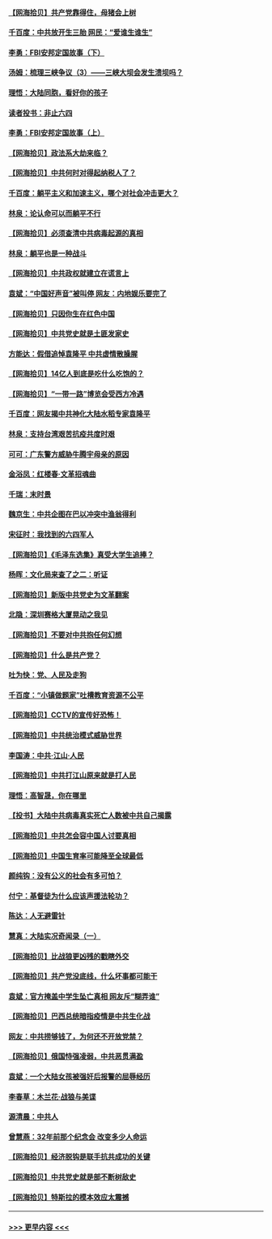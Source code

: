 #### [【网海拾贝】共产党靠得住，母猪会上树](../pages/nsc993/n12990730.md?t=06021052) 
#### [千百度：中共放开生三胎 网民：“爱谁生谁生”](../pages/nsc993/n12990644.md?t=06021052) 
#### [李勇：FBI安邦定国故事（下）](../pages/nsc993/n12987854.md?t=06021052) 
#### [汤姆：梳理三峡争议（3）——三峡大坝会发生溃坝吗？](../pages/nsc993/n12989806.md?t=06021052) 
#### [理悟：大陆同胞，看好你的孩子](../pages/nsc993/n12989778.md?t=06021052) 
#### [读者投书：非止六四](../pages/nsc993/n12989673.md?t=06021052) 
#### [李勇：FBI安邦定国故事（上）](../pages/nsc993/n12987749.md?t=06021052) 
#### [【网海拾贝】政法系大劫来临？](../pages/nsc993/n12987596.md?t=06021052) 
#### [【网海拾贝】中共何时对得起纳税人了？](../pages/nsc993/n12985578.md?t=06021052) 
#### [千百度：躺平主义和加速主义，哪个对社会冲击更大？](../pages/nsc993/n12985512.md?t=06021052) 
#### [林泉：论认命可以而躺平不行](../pages/nsc993/n12985505.md?t=06021052) 
#### [【网海拾贝】必须查清中共病毒起源的真相](../pages/nsc993/n12984276.md?t=06021052) 
#### [林泉：躺平也是一种战斗](../pages/nsc993/n12984194.md?t=06021052) 
#### [【网海拾贝】中共政权就建立在谎言上](../pages/nsc993/n12981880.md?t=06021052) 
#### [袁斌：“中国好声音”被叫停 网友：内地娱乐要完了](../pages/nsc993/n12981826.md?t=06021052) 
#### [【网海拾贝】只因你生在红色中国](../pages/nsc993/n12979096.md?t=06021052) 
#### [【网海拾贝】中共党史就是土匪发家史](../pages/nsc993/n12976478.md?t=06021052) 
#### [方能达：假借追悼袁隆平 中共虚情散臊腥](../pages/nsc993/n12976396.md?t=06021052) 
#### [【网海拾贝】14亿人到底是吃什么吃饱的？](../pages/nsc993/n12974125.md?t=06021052) 
#### [【网海拾贝】“一带一路”博览会受西方冷遇](../pages/nsc993/n12971787.md?t=06021052) 
#### [千百度：网友揭中共神化大陆水稻专家袁隆平](../pages/nsc993/n12971733.md?t=06021052) 
#### [林泉：支持台湾艰苦抗疫共度时艰](../pages/nsc993/n12971350.md?t=06021052) 
#### [可可：广东警方威胁牛腾宇母亲的原因](../pages/nsc993/n12971100.md?t=06021052) 
#### [金浴凤：红楼春·文革招魂曲](../pages/nsc993/n12970354.md?t=06021052) 
#### [千瑞：末时景](../pages/nsc993/n12970337.md?t=06021052) 
#### [魏京生：中共企图在巴以冲突中渔翁得利](../pages/nsc993/n12970286.md?t=06021052) 
#### [宋征时：我找到的六四军人](../pages/nsc993/n12970213.md?t=06021052) 
#### [【网海拾贝】《毛泽东选集》真受大学生追捧？](../pages/nsc993/n12968779.md?t=06021052) 
#### [杨晖：文化局来查了之二：听证](../pages/nsc993/n12966528.md?t=06021052) 
#### [【网海拾贝】新版中共党史为文革翻案](../pages/nsc993/n12967526.md?t=06021052) 
#### [北隐：深圳赛格大厦晃动之我见](../pages/nsc993/n12967393.md?t=06021052) 
#### [【网海拾贝】不要对中共抱任何幻想](../pages/nsc993/n12965222.md?t=06021052) 
#### [【网海拾贝】什么是共产党？](../pages/nsc993/n12962781.md?t=06021052) 
#### [吐为快：党、人民及走狗](../pages/nsc993/n12962747.md?t=06021052) 
#### [千百度：“小镇做题家”吐槽教育资源不公平](../pages/nsc993/n12962705.md?t=06021052) 
#### [【网海拾贝】CCTV的宣传好恐怖！](../pages/nsc993/n12959984.md?t=06021052) 
#### [【网海拾贝】中共统治模式威胁世界](../pages/nsc993/n12957622.md?t=06021052) 
#### [李国涛：中共‧江山‧人民](../pages/nsc993/n12957502.md?t=06021052) 
#### [【网海拾贝】中共打江山原来就是打人民](../pages/nsc993/n12954345.md?t=06021052) 
#### [理悟：高智晟，你在哪里](../pages/nsc993/n12953115.md?t=06021052) 
#### [【投书】大陆中共病毒真实死亡人数被中共自己揭露](../pages/nsc993/n12953050.md?t=06021052) 
#### [【网海拾贝】中共怎会容中国人讨要真相](../pages/nsc993/n12952161.md?t=06021052) 
#### [【网海拾贝】中国生育率可能降至全球最低](../pages/nsc993/n12948793.md?t=06021052) 
#### [颜纯钩：没有公义的社会有多可怕？](../pages/nsc993/n12947626.md?t=06021052) 
#### [付宁：基督徒为什么应该声援法轮功？](../pages/nsc993/n12947233.md?t=06021052) 
#### [陈达：人无避雷针](../pages/nsc993/n12947098.md?t=06021052) 
#### [慧真：大陆实况奇闻录（一）](../pages/nsc993/n12945811.md?t=06021052) 
#### [【网海拾贝】比战狼更凶残的戳瞎外交](../pages/nsc993/n12945717.md?t=06021052) 
#### [【网海拾贝】共产党没底线，什么坏事都可能干](../pages/nsc993/n12942090.md?t=06021052) 
#### [袁斌：官方掩盖中学生坠亡真相 网友斥“糊弄谁”](../pages/nsc993/n12942029.md?t=06021052) 
#### [【网海拾贝】巴西总统暗指疫情是中共生化战](../pages/nsc993/n12938999.md?t=06021052) 
#### [网友：中共捞够钱了，为何还不开放党禁？](../pages/nsc993/n12938952.md?t=06021052) 
#### [【网海拾贝】俄国恃强凌弱，中共恶贯满盈](../pages/nsc993/n12936626.md?t=06021052) 
#### [袁斌：一个大陆女孩被强奸后报警的屈辱经历](../pages/nsc993/n12936547.md?t=06021052) 
#### [李春草：木兰花·战狼与美谍](../pages/nsc993/n12935995.md?t=06021052) 
#### [源清晨：中共人](../pages/nsc993/n12935589.md?t=06021052) 
#### [曾慧燕：32年前那个纪念会 改变多少人命运](../pages/nsc993/n12934233.md?t=06021052) 
#### [【网海拾贝】经济脱钩是联手抗共成功的关键](../pages/nsc993/n12934176.md?t=06021052) 
#### [【网海拾贝】中共党史就是部不断树敌史](../pages/nsc993/n12932844.md?t=06021052) 
#### [【网海拾贝】特斯拉的模本效应太震撼](../pages/nsc993/n12925626.md?t=06021052) 

----
#### [ >>> 更早内容 <<< ](../indexes/nsc993-earlier.md)

